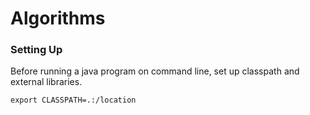 # Algorithms

### Setting Up 

Before running a java program on command line, set up classpath and external libraries. 
```
export CLASSPATH=.:/location
```
